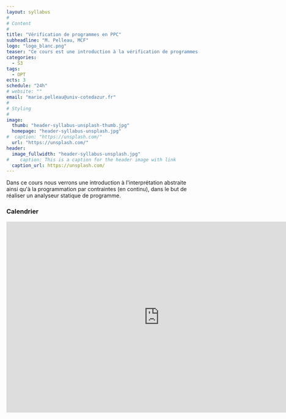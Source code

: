 ```yaml
---
layout: syllabus
#
# Content
#
title: "Vérification de programmes en PPC"
subheadline: "M. Pelleau, MCF"
logo: "logo_blanc.png"
teaser: "Ce cours est une introduction à la vérification de programmes en utilisant l'interprétation abstraite et la programmation par contraintes."
categories:
  - S3
tags:
  - OPT
ects: 3
schedule: "24h"
# website: ""
email: "marie.pelleau@univ-cotedazur.fr"
#
# Styling
#
image:
  thumb: "header-syllabus-unsplash-thumb.jpg"
  homepage: "header-syllabus-unsplash.jpg"
#  caption: "https://unsplash.com/"
  url: "https://unsplash.com/"
header:
  image_fullwidth: "header-syllabus-unsplash.jpg"
#    caption: This is a caption for the header image with link
  caption_url: https://unsplash.com/  
---
```


Dans ce cours nous verrons une introduction à l'interprétation abstraite ainsi qu'à la programmation par contraintes (en continu), dans le but de réaliser un analyseur statique de programme.

### Calendrier ###

<iframe src="https://calendar.google.com/calendar/embed?height=500&amp;wkst=1&amp;bgcolor=%23ffffff&amp;ctz=Europe%2FParis&amp;src=cXI0YmQzMzU1bzNvMGI3YTRnZHJjNGdpMThAZ3JvdXAuY2FsZW5kYXIuZ29vZ2xlLmNvbQ&amp;color=%23009688&amp;mode=AGENDA" style="border-width:0" width="800" height="500" frameborder="0" scrolling="no"></iframe>
